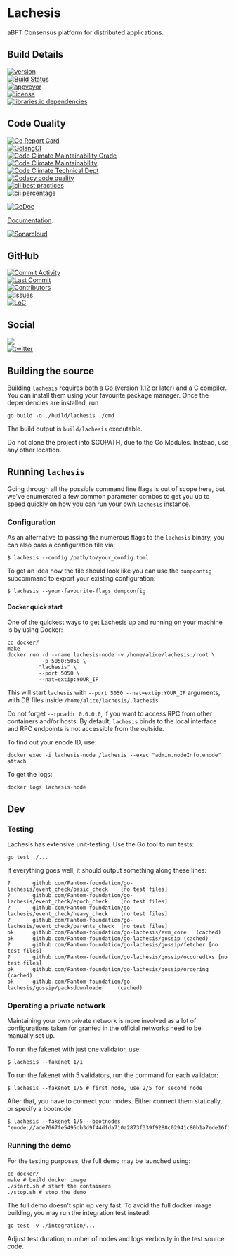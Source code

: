 # Lachesis 

aBFT Consensus platform for distributed applications.

## Build Details

[![version](https://img.shields.io/github/tag/Fantom-foundation/go-lachesis.svg?style=flat-square&logo=github
)](https://github.com/Fantom-foundation/go-lachesis/releases/latest)  
[![Build Status](https://img.shields.io/travis/Fantom-foundation/go-lachesis.svg?style=flat-square&logo=travis)](https://travis-ci.org/Fantom-foundation/go-lachesis)  
[![appveyor](https://img.shields.io/appveyor/ci/Fantom-foundation/go-lachesis.svg?style=flat-square&logo=appveyor)](https://ci.appveyor.com/project/Fantom-foundation/go-lachesis)  
[![license](https://img.shields.io/github/license/Fantom-foundation/go-lachesis.svg?style=flat-square&logo=github)](LICENSE.md)  
[![libraries.io dependencies](https://img.shields.io/librariesio/github/Fantom-foundation/go-lachesis.svg?style=flat-square&logo=librariesio)](https://libraries.io/github/Fantom-foundation/go-lachesis)  

## Code Quality

[![Go Report Card](https://goreportcard.com/badge/github.com/Fantom-foundation/go-lachesis?style=flat-square&logo=goreportcard)](https://goreportcard.com/report/github.com/Fantom-foundation/go-lachesis)  
[![GolangCI](https://golangci.com/badges/github.com/Fantom-foundation/go-lachesis.svg?style=flat-square&logo=golangci)](https://golangci.com/r/github.com/Fantom-foundation/go-lachesis)   
[![Code Climate Maintainability Grade](https://img.shields.io/codeclimate/maintainability/Fantom-foundation/go-lachesis.svg?style=flat-square&logo=codeclimate)](https://codeclimate.com/github/Fantom-foundation/go-lachesis)  
[![Code Climate Maintainability](https://img.shields.io/codeclimate/maintainability-percentage/Fantom-foundation/go-lachesis.svg?style=flat-square&logo=codeclimate)](https://codeclimate.com/github/Fantom-foundation/go-lachesis)  
[![Code Climate Technical Dept](https://img.shields.io/codeclimate/tech-debt/Fantom-foundation/go-lachesis.svg?style=flat-square&logo=codeclimate)](https://codeclimate.com/github/Fantom-foundation/go-lachesis)  
[![Codacy code quality](https://img.shields.io/codacy/grade/c8c27910210f4b23bcbbe8c60338b1d5.svg?style=flat-square&logo=codacy)](https://app.codacy.com/project/andrecronje/go-lachesis/dashboard)  
[![cii best practices](https://img.shields.io/cii/level/2409.svg?style=flat-square&logo=cci)](https://bestpractices.coreinfrastructure.org/en/projects/2409)  
[![cii percentage](https://img.shields.io/cii/percentage/2409.svg?style=flat-square&logo=cci)](https://bestpractices.coreinfrastructure.org/en/projects/2409)  
  
[![GoDoc](https://img.shields.io/badge/godoc-reference-5272B4.svg?style=flat-square&logo=godoc)](https://godoc.org/github.com/Fantom-foundation/go-lachesis)   

[Documentation](https://github.com/Fantom-foundation/fantom-documentation/wiki).  

[![Sonarcloud](https://sonarcloud.io/api/project_badges/quality_gate?project=Fantom-foundation_go-lachesis)](https://sonarcloud.io/dashboard?id=Fantom-foundation_go-lachesis)  

## GitHub

[![Commit Activity](https://img.shields.io/github/commit-activity/w/Fantom-foundation/go-lachesis.svg?style=flat-square&logo=github)](https://github.com/Fantom-foundation/go-lachesis/commits/master)  
[![Last Commit](https://img.shields.io/github/last-commit/Fantom-foundation/go-lachesis.svg?style=flat-square&logo=github)](https://github.com/Fantom-foundation/go-lachesis/commits/master)  
[![Contributors](https://img.shields.io/github/contributors/Fantom-foundation/go-lachesis.svg?style=flat-square&logo=github)](https://github.com/Fantom-foundation/go-lachesis/graphs/contributors)  
[![Issues][github-issues-image]][github-issues-url]  
[![LoC](https://tokei.rs/b1/github/Fantom-foundation/go-lachesis?category=lines)](https://github.com/Fantom-foundation/go-lachesis)  

## Social

[![](https://img.shields.io/gitter/room/nwjs/nw.js.svg?style=flat-square)](https://gitter.im/fantom-foundation)    
[![twitter][twitter-image]][twitter-url]  


[codecov-image]: https://codecov.io/gh/fantom-foundation/go-lachesis/branch/master/graph/badge.svg
[codecov-url]: https://codecov.io/gh/fantom-foundation/go-lachesis
[twitter-image]: https://img.shields.io/twitter/follow/FantomFDN.svg?style=social
[twitter-url]: https://twitter.com/intent/follow?screen_name=FantomFDN
[github-issues-image]: https://img.shields.io/github/issues/Fantom-foundation/go-lachesis.svg?style=flat-square&logo=github
[github-issues-url]: https://github.com/Fantom-foundation/go-lachesis/issues

## Building the source

Building `lachesis` requires both a Go (version 1.12 or later) and a C compiler. You can install
them using your favourite package manager. Once the dependencies are installed, run

```shell
go build -o ./build/lachesis ./cmd
```
The build output is ```build/lachesis``` executable.

Do not clone the project into $GOPATH, due to the Go Modules. Instead, use any other location.

## Running `lachesis`

Going through all the possible command line flags is out of scope here,
but we've enumerated a few common parameter combos to get you up to speed quickly
on how you can run your own `lachesis` instance.

### Configuration

As an alternative to passing the numerous flags to the `lachesis` binary, you can also pass a
configuration file via:

```shell
$ lachesis --config /path/to/your_config.toml
```

To get an idea how the file should look like you can use the `dumpconfig` subcommand to
export your existing configuration:

```shell
$ lachesis --your-favourite-flags dumpconfig
```

#### Docker quick start

One of the quickest ways to get Lachesis up and running on your machine is by using
Docker:

```shell
cd docker/
make
docker run -d --name lachesis-node -v /home/alice/lachesis:/root \
           -p 5050:5050 \
          "lachesis" \
          --port 5050 \
          --nat=extip:YOUR_IP
```

This will start `lachesis` with ```--port 5050 --nat=extip:YOUR_IP``` arguments, with DB files inside ```/home/alice/lachesis/.lachesis```

Do not forget `--rpcaddr 0.0.0.0`, if you want to access RPC from other containers
and/or hosts. By default, `lachesis` binds to the local interface and RPC endpoints is not
accessible from the outside.

To find out your enode ID, use:
```shell
docker exec -i lachesis-node /lachesis --exec "admin.nodeInfo.enode" attach
```
To get the logs:
```
docker logs lachesis-node
```

## Dev

### Testing

Lachesis has extensive unit-testing. Use the Go tool to run tests:
```shell
go test ./...
```

If everything goes well, it should output something along these lines:
```
?       github.com/Fantom-foundation/go-lachesis/event_check/basic_check    [no test files]
?       github.com/Fantom-foundation/go-lachesis/event_check/epoch_check    [no test files]
?       github.com/Fantom-foundation/go-lachesis/event_check/heavy_check    [no test files]
?       github.com/Fantom-foundation/go-lachesis/event_check/parents_check  [no test files]
ok      github.com/Fantom-foundation/go-lachesis/evm_core   (cached)
ok      github.com/Fantom-foundation/go-lachesis/gossip (cached)
?       github.com/Fantom-foundation/go-lachesis/gossip/fetcher [no test files]
?       github.com/Fantom-foundation/go-lachesis/gossip/occuredtxs [no test files]
ok      github.com/Fantom-foundation/go-lachesis/gossip/ordering    (cached)
ok      github.com/Fantom-foundation/go-lachesis/gossip/packsdownloader    (cached)
```

### Operating a private network

Maintaining your own private network is more involved as a lot of configurations taken for
granted in the official networks need to be manually set up.

To run the fakenet with just one validator, use:
```shell
$ lachesis --fakenet 1/1
```

To run the fakenet with 5 validators, run the command for each validator:
```shell
$ lachesis --fakenet 1/5 # first node, use 2/5 for second node
```

After that, you have to connect your nodes. Either connect them statically, or specify a bootnode:
```shell
$ lachesis --fakenet 1/5 --bootnodes "enode://ade7067fe5495db3d9f44dfda710a2873f339f9288c02941c80b1a7ede16f1d1ceef97736c6680d163f04be7f706dabca01e697e1e7290dfc7c07d1eacb47c54@172.20.0.3:38051"
```

### Running the demo

For the testing purposes, the full demo may be launched using:
```shell
cd docker/
make # build docker image
./start.sh # start the containers
./stop.sh # stop the demo
```

The full demo doesn't spin up very fast. To avoid the full docker image building, you may run the integration test instead:
```shell
go test -v ./integration/...
```
Adjust test duration, number of nodes and logs verbosity in the test source code.
